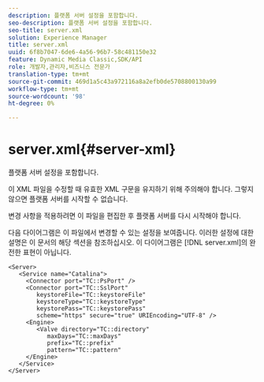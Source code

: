 ```yaml
---
description: 플랫폼 서버 설정을 포함합니다.
seo-description: 플랫폼 서버 설정을 포함합니다.
seo-title: server.xml
solution: Experience Manager
title: server.xml
uuid: 6f8b7047-6de6-4a56-96b7-58c481150e32
feature: Dynamic Media Classic,SDK/API
role: 개발자,관리자,비즈니스 전문가
translation-type: tm+mt
source-git-commit: 469d1a5c43a972116a8a2efb0de5708800130a99
workflow-type: tm+mt
source-wordcount: '98'
ht-degree: 0%

---
```



# server.xml{#server-xml}

플랫폼 서버 설정을 포함합니다.

이 XML 파일을 수정할 때 유효한 XML 구문을 유지하기 위해 주의해야 합니다. 그렇지 않으면 플랫폼 서버를 시작할 수 없습니다.

변경 사항을 적용하려면 이 파일을 편집한 후 플랫폼 서버를 다시 시작해야 합니다.

다음 다이어그램은 이 파일에서 변경할 수 있는 설정을 보여줍니다. 이러한 설정에 대한 설명은 이 문서의 해당 섹션을 참조하십시오. 이 다이어그램은 [!DNL server.xml]의 완전한 표현이 아닙니다.

```
<Server>
   <Service name="Catalina">
     <Connector port="TC::PsPort" />
     <Connector port="TC::SslPort"
        keystoreFile="TC::keystoreFile"
        keystoreType="TC::keystoreType"
        keystorePass="TC::keystorePass" 
        scheme="https" secure="true" URIEncoding="UTF-8" />
     <Engine>
        <Valve directory="TC::directory" 
           maxDays="TC::maxDays" 
           prefix="TC::prefix" 
           pattern="TC::pattern" 
     </Engine>  
   </Service>
</Server>
```

